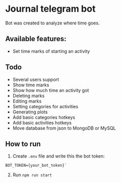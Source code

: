 # Journal telegram bot
Bot was created to analyze where time goes.

## Available features:
- Set time marks of starting an activity

## Todo
- Several users support
- Show time marks
- Show how much time an activity got 
- Deleting marks
- Editing marks
- Setting categories for activities
- Generating plots
- Add basic categories hotkeys
- Add basic activities hotkeys
- Move database from json to MongoDB or MySQL

## How to run
1. Create `.env` file and write this the bot token:
```
BOT_TOKEN={your_bot_token}`
```
2. Run `npm run start`